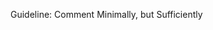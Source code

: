 <span id="title">Guideline: Comment Minimally, but Sufficiently</span>

<div id="body">

<include src="introduction/unit-inParent-asPanel.md" boilerplate />
<include src="dontRepeatObvious/unit-inParent-asPanel.md" boilerplate />
<include src="writeToReader/unit-inParent-asPanel.md" boilerplate />
<include src="explainWhatWhyNotHow/unit-inParent-asPanel.md" boilerplate />

</div>